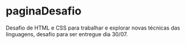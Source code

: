 # paginaDesafio
Desafio de HTML e CSS para trabalhar e explorar novas técnicas das linguagens, desafio para ser entregue dia 30/07.
